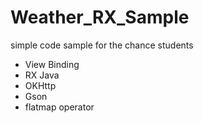 # Weather_RX_Sample
simple code sample for the chance students

- View Binding
- RX Java
- OKHttp
- Gson
- flatmap operator
